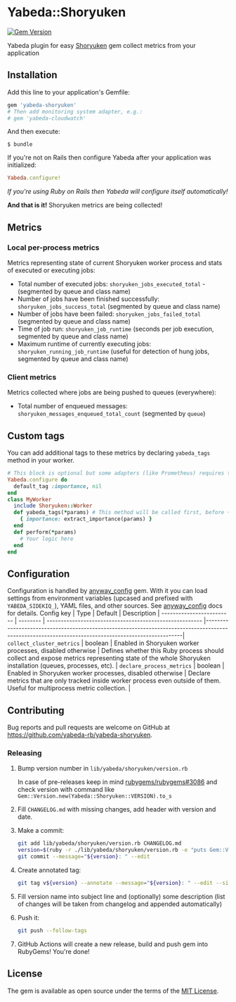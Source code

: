 # Yabeda::Shoryuken

[![Gem Version](https://badge.fury.io/rb/yabeda-shoryuken.svg)](https://rubygems.org/gems/yabeda-shoryuken)

Yabeda plugin for easy [Shoryuken] gem collect metrics from your application

## Installation

Add this line to your application's Gemfile:

```ruby
gem 'yabeda-shoryuken'
# Then add monitoring system adapter, e.g.:
# gem 'yabeda-cloudwatch'
```

And then execute:

    $ bundle

If you're not on Rails then configure Yabeda after your application was initialized:

```ruby
Yabeda.configure!
```

_If you're using Ruby on Rails then Yabeda will configure itself automatically!_

**And that is it!** Shoryuken metrics are being collected!

## Metrics

### Local per-process metrics

Metrics representing state of current Shoryuken worker process and stats of executed or executing jobs:

- Total number of executed jobs: `shoryuken_jobs_executed_total` -  (segmented by queue and class name)
- Number of jobs have been finished successfully: `shoryuken_jobs_success_total` (segmented by queue and class name)
- Number of jobs have been failed: `shoryuken_jobs_failed_total` (segmented by queue and class name)
- Time of job run: `shoryuken_job_runtime` (seconds per job execution, segmented by queue and class name)
- Maximum runtime of currently executing jobs: `shoryuken_running_job_runtime` (useful for detection of hung jobs, segmented by queue and class name)

### Client metrics

Metrics collected where jobs are being pushed to queues (everywhere):

- Total number of enqueued messages: `shoryuken_messages_enqueued_total_count` (segmented by `queue`)

## Custom tags

You can add additional tags to these metrics by declaring `yabeda_tags` method in your worker.

```ruby
# This block is optional but some adapters (like Prometheus) requires that all tags should be declared in advance
Yabeda.configure do
  default_tag :importance, nil
end
class MyWorker
  include Shoryuken::Worker
  def yabeda_tags(*params) # This method will be called first, before +perform+
    { importance: extract_importance(params) }
  end
  def perform(*params)
    # Your logic here
  end
end
```
## Configuration
Configuration is handled by [anyway_config] gem. With it you can load settings from environment variables (upcased and prefixed with `YABEDA_SIDEKIQ_`), YAML files, and other sources. See [anyway_config] docs for details.
Config key                | Type     | Default                                                 | Description                                                                                                                                        |
------------------------- | -------- | ------------------------------------------------------- |----------------------------------------------------------------------------------------------------------------------------------------------------|
`collect_cluster_metrics` | boolean  | Enabled in Shoryuken worker processes, disabled otherwise | Defines whether this Ruby process should collect and expose metrics representing state of the whole Shoryuken installation (queues, processes, etc). |
`declare_process_metrics` | boolean  | Enabled in Shoryuken worker processes, disabled otherwise | Declare metrics that are only tracked inside worker process even outside of them. Useful for multiprocess metric collection.                       |


## Contributing

Bug reports and pull requests are welcome on GitHub at https://github.com/yabeda-rb/yabeda-shoryuken.

### Releasing

1. Bump version number in `lib/yabeda/shoryuken/version.rb`

   In case of pre-releases keep in mind [rubygems/rubygems#3086](https://github.com/rubygems/rubygems/issues/3086) and check version with command like `Gem::Version.new(Yabeda::Shoryuken::VERSION).to_s`

2. Fill `CHANGELOG.md` with missing changes, add header with version and date.

3. Make a commit:

   ```sh
   git add lib/yabeda/shoryuken/version.rb CHANGELOG.md
   version=$(ruby -r ./lib/yabeda/shoryuken/version.rb -e "puts Gem::Version.new(Yabeda::Shoryuken::VERSION)")
   git commit --message="${version}: " --edit
   ```

4. Create annotated tag:

   ```sh
   git tag v${version} --annotate --message="${version}: " --edit --sign
   ```

5. Fill version name into subject line and (optionally) some description (list of changes will be taken from changelog and appended automatically)

6. Push it:

   ```sh
   git push --follow-tags
   ```

7. GitHub Actions will create a new release, build and push gem into RubyGems! You're done!

## License

The gem is available as open source under the terms of the [MIT License](https://opensource.org/licenses/MIT).

[Shoryuken]: https://github.com/ruby-shoryuken/shoryuken "A super efficient Amazon SQS thread based message processor for Ruby"
[yabeda]: https://github.com/yabeda-rb/yabeda
[yabeda-prometheus]: https://github.com/yabeda-rb/yabeda-prometheus
[anyway_config]: https://github.com/palkan/anyway_config "Configuration library for Ruby gems and applications"